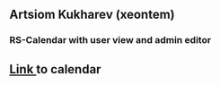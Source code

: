 ## Artsiom Kukharev (xeontem)

### RS-Calendar with user view and admin editor

## [Link ](http://xeontem-md-calendar.bitballoon.com) to calendar
